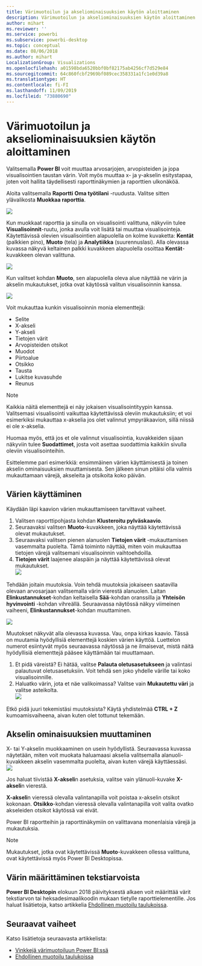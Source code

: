 ```yaml
---
title: Värimuotoilun ja akseliominaisuuksien käytön aloittaminen
description: Värimuotoilun ja akseliominaisuuksien käytön aloittaminen
author: mihart
ms.reviewer: ''
ms.service: powerbi
ms.subservice: powerbi-desktop
ms.topic: conceptual
ms.date: 08/06/2018
ms.author: mihart
LocalizationGroup: Visualizations
ms.openlocfilehash: a01598bda6520bbf0bf82175ab4256cf7d529e84
ms.sourcegitcommit: 64c860fcbf2969bf089cec358331a1fc1e0d39a8
ms.translationtype: HT
ms.contentlocale: fi-FI
ms.lasthandoff: 11/09/2019
ms.locfileid: "73880690"
---
```

# <a name="getting-started-with-color-formatting-and-axis-properties"></a>Värimuotoilun ja akseliominaisuuksien käytön aloittaminen
Valitsemalla **Power BI** voit muuttaa arvosarjojen, arvopisteiden ja jopa visualisointien taustan värin. Voit myös muuttaa x- ja y-akselin esitystapaa, joten voit hallita täydellisesti raporttinäkymien ja raporttien ulkonäköä.

Aloita valitsemalla **Raportti** **Oma työtilani** -ruudusta. Valitse sitten ylävalikosta **Muokkaa raporttia**.  

![](media/service-getting-started-with-color-formatting-and-axis-properties/gettingstartedcolor_1a.png)

Kun muokkaat raporttia ja sinulla on visualisointi valittuna, näkyviin tulee **Visualisoinnit**-ruutu, jonka avulla voit lisätä tai muuttaa visualisointeja. Käytettävissä olevien visualisointien alapuolella on kolme kuvaketta: **Kentät** (palkkien pino), **Muoto** (tela) ja **Analytiikka** (suurennuslasi). Alla olevassa kuvassa näkyvä keltainen palkki kuvakkeen alapuolella osoittaa **Kentät**-kuvakkeen olevan valittuna.

![](media/service-getting-started-with-color-formatting-and-axis-properties/gettingstartedcolor_2a.png)

Kun valitset kohdan **Muoto**, sen alapuolella oleva alue näyttää ne värin ja akselin mukautukset, jotka ovat käytössä valitun visualisoinnin kanssa.  

![](media/service-getting-started-with-color-formatting-and-axis-properties/gettingstartedcolor_3a.png)

Voit mukauttaa kunkin visualisoinnin monia elementtejä:

* Selite
* X-akseli
* Y-akseli
* Tietojen värit
* Arvopisteiden otsikot
* Muodot
* Piirtoalue
* Otsikko
* Tausta
* Lukitse kuvasuhde
* Reunus

> [!NOTE]
>  
> Kaikkia näitä elementtejä ei näy jokaisen visualisointityypin kanssa. Valitsemasi visualisointi vaikuttaa käytettävissä oleviin mukautuksiin; et voi esimerkiksi mukauttaa x-akselia jos olet valinnut ympyräkaavion, sillä niissä ei ole x-akselia.

Huomaa myös, että jos et ole valinnut visualisointia, kuvakkeiden sijaan näkyviin tulee **Suodattimet**, josta voit asettaa suodattimia kaikkiin sivulla oleviin visualisointeihin.

Esittelemme pari esimerkkiä: ensimmäinen värien käyttämisestä ja toinen akselin ominaisuuksien muuttamisesta. Sen jälkeen sinun pitäisi olla valmis mukauttamaan värejä, akseleita ja otsikoita koko päivän.

## <a name="working-with-colors"></a>Värien käyttäminen

Käydään läpi kaavion värien mukauttamiseen tarvittavat vaiheet.

1. Valitsen raporttipohjasta kohdan **Klusteroitu pylväskaavio**.
2. Seuraavaksi valitsen **Muoto**-kuvakkeen, joka näyttää käytettävissä olevat mukautukset.
3. Seuraavaksi valitsen pienen alanuolen **Tietojen värit** -mukauttamisen vasemmalta puolelta. Tämä toiminto näyttää, miten voin mukauttaa tietojen värejä valitsemani visualisoinnin vaihtoehdoilla.
4. **Tietojen värit** laajenee alaspäin ja näyttää käytettävissä olevat mukautukset.  
   ![](media/service-getting-started-with-color-formatting-and-axis-properties/gettingstartedcolor_4a.png)

Tehdään joitain muutoksia. Voin tehdä muutoksia jokaiseen saatavilla olevaan arvosarjaan valitsemalla värin vierestä alanuolen. Laitan **Elinkustannukset**-kohdan keltaisella **Sää**-kohdan oranssilla ja **Yhteisön hyvinvointi** -kohdan vihreällä. Seuraavassa näytössä näkyy viimeinen vaiheeni, **Elinkustannukset**-kohdan muuttaminen.  

![](media/service-getting-started-with-color-formatting-and-axis-properties/gettingstartedcolor_5a.png)

Muutokset näkyvät alla olevassa kuvassa. Vau, onpa kirkas kaavio. Tässä on muutamia hyödyllisiä elementtejä koskien värien käyttöä. Luettelon numerot esiintyvät myös seuraavassa näytössä ja ne ilmaisevat, mistä näitä hyödyllisiä elementtejä pääsee käyttämään tai muuttamaan.

1. Et pidä väreistä? Ei hätää, valitse **Palauta oletusasetukseen** ja valintasi palautuvat oletusasetuksiin. Voit tehdä sen joko yhdelle värille tai koko visualisoinnille.
2. Haluatko värin, jota et näe valikoimassa? Valitse vain **Mukautettu väri** ja valitse asteikolta.  
   ![](media/service-getting-started-with-color-formatting-and-axis-properties/gettingstartedcolor_6a.png)

Etkö pidä juuri tekemistäsi muutoksista? Käytä yhdistelmää **CTRL + Z** kumoamisvaiheena, aivan kuten olet tottunut tekemään.

## <a name="changing-axis-properties"></a>Akselin ominaisuuksien muuttaminen

X- tai Y-akselin muokkaaminen on usein hyödyllistä. Seuraavassa kuvassa näytetään, miten voit muokata haluamaasi akselia valitsemalla alanuoli-kuvakkeen akselin vasemmalta puolelta, aivan kuten värejä käyttäessäsi.  
![](media/service-getting-started-with-color-formatting-and-axis-properties/gettingstartedcolor_7a.png)

Jos haluat tiivistää **X-akseli**n asetuksia, valitse vain ylänuoli-kuvake **X-akseli**n vierestä.

**X-akseli**n vieressä olevalla valintanapilla voit poistaa x-akselin otsikot kokonaan. **Otsikko**-kohdan vieressä olevalla valintanapilla voit valita ovatko akseleiden otsikot käytössä vai eivät.  

Power BI raportteihin ja raporttinäkymiin on valittavana monenlaisia värejä ja mukautuksia.

> [!NOTE]
>  
> Mukautukset, jotka ovat käytettävissä **Muoto**-kuvakkeen ollessa valittuna, ovat käytettävissä myös Power BI Desktopissa.

## <a name="setting-color-from-text-values"></a>Värin määrittäminen tekstiarvoista

**Power BI Desktopin** elokuun 2018 päivityksestä alkaen voit määrittää värit tekstiarvon tai heksadesimaalikoodin mukaan tietylle raporttielementille. Jos haluat lisätietoja, katso artikkelia [Ehdollinen muotoilu taulukoissa](../desktop-conditional-table-formatting.md).


## <a name="next-steps"></a>Seuraavat vaiheet
Katso lisätietoja seuraavasta artikkelista:  

* [Vinkkejä värimuotoiluun Power BI:ssä](service-tips-and-tricks-for-color-formatting.md)  
* [Ehdollinen muotoilu taulukoissa](../desktop-conditional-table-formatting.md)

